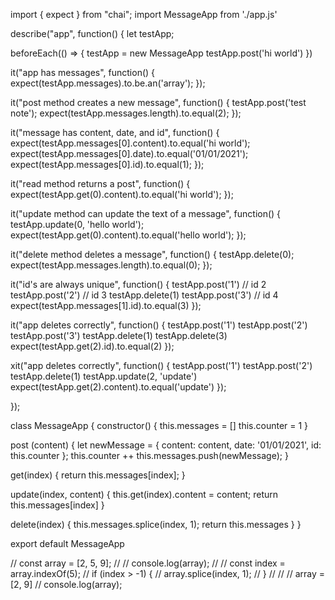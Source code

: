import { expect } from "chai";
import MessageApp from './app.js'

describe("app", function() {
  let testApp;

  beforeEach(() => {
    testApp = new MessageApp
    testApp.post('hi world')
  })

  it("app has messages", function() {
    expect(testApp.messages).to.be.an('array');
  });

  it("post method creates a new message", function() {
    testApp.post('test note');
    expect(testApp.messages.length).to.equal(2);
  });

  it("message has content, date, and id", function() {
    expect(testApp.messages[0].content).to.equal('hi world');
    expect(testApp.messages[0].date).to.equal('01/01/2021');
    expect(testApp.messages[0].id).to.equal(1);
  });

  it("read method returns a post", function() {
    expect(testApp.get(0).content).to.equal('hi world');
  });

  it("update method can update the text of a message", function() {
    testApp.update(0, 'hello world');
    expect(testApp.get(0).content).to.equal('hello world');
  });

  it("delete method deletes a message", function() {
    testApp.delete(0);
    expect(testApp.messages.length).to.equal(0);
  });

  it("id's are always unique", function() {
    testApp.post('1') // id 2
    testApp.post('2') // id 3
    testApp.delete(1)
    testApp.post('3') // id 4
    expect(testApp.messages[1].id).to.equal(3)
  });

  it("app deletes correctly", function() {
    testApp.post('1')
    testApp.post('2')
    testApp.post('3')
    testApp.delete(1)
    testApp.delete(3)
    expect(testApp.get(2).id).to.equal(2)
  });

  xit("app deletes correctly", function() {
    testApp.post('1')
    testApp.post('2')
    testApp.delete(1)
    testApp.update(2, 'update')
    expect(testApp.get(2).content).to.equal('update')
  });

});

class MessageApp {
  constructor() {
    this.messages = []
    this.counter = 1
  }

  post (content) {
    let newMessage = {
      content: content,
      date: '01/01/2021',
      id: this.counter
    };
    this.counter ++
    this.messages.push(newMessage);
  }

  get(index) {
    return this.messages[index];
  }

  update(index, content) {
    this.get(index).content = content;
    return this.messages[index]
  }

  delete(index) {
      this.messages.splice(index, 1);
      return this.messages
  }
}

export default MessageApp

// const array = [2, 5, 9];
//
// console.log(array);
//
// const index = array.indexOf(5);
// if (index > -1) {
//   array.splice(index, 1);
// }
//
// // array = [2, 9]
// console.log(array);
